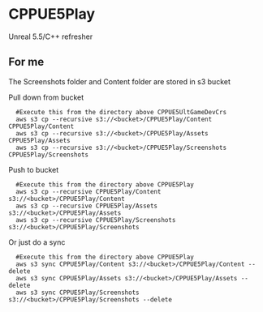 # CPPUE5Play
Unreal 5.5/C++ refresher







## For me
The Screenshots folder and Content folder are stored in s3 bucket

Pull down from bucket
```
  #Execute this from the directory above CPPUE5UltGameDevCrs
  aws s3 cp --recursive s3://<bucket>/CPPUE5Play/Content CPPUE5Play/Content
  aws s3 cp --recursive s3://<bucket>/CPPUE5Play/Assets CPPUE5Play/Assets
  aws s3 cp --recursive s3://<bucket>/CPPUE5Play/Screenshots CPPUE5Play/Screenshots

```

Push to bucket
```
  #Execute this from the directory above CPPUE5Play
  aws s3 cp --recursive CPPUE5Play/Content s3://<bucket>/CPPUE5Play/Content
  aws s3 cp --recursive CPPUE5Play/Assets s3://<bucket>/CPPUE5Play/Assets
  aws s3 cp --recursive CPPUE5Play/Screenshots s3://<bucket>/CPPUE5Play/Screenshots

```

Or just do a sync
```
  #Execute this from the directory above CPPUE5Play
  aws s3 sync CPPUE5Play/Content s3://<bucket>/CPPUE5Play/Content --delete
  aws s3 sync CPPUE5Play/Assets s3://<bucket>/CPPUE5Play/Assets --delete
  aws s3 sync CPPUE5Play/Screenshots s3://<bucket>/CPPUE5Play/Screenshots --delete

```
